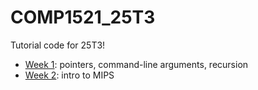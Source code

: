 # COMP1521_25T3
Tutorial code for 25T3!

* [Week 1](week01): pointers, command-line arguments, recursion
* [Week 2](week02): intro to MIPS